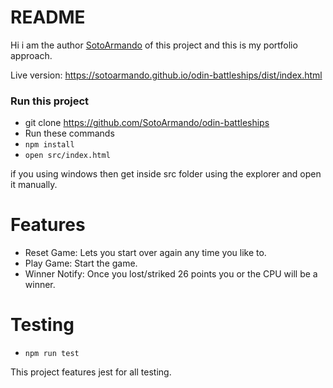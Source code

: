 # README

Hi i am the author [SotoArmando](https://github.com/SotoArmando) of this project and this is my portfolio approach.


Live version: https://sotoarmando.github.io/odin-battleships/dist/index.html

### Run this project

* git clone https://github.com/SotoArmando/odin-battleships
* Run these commands 
* ``` npm install ```
* ``` open src/index.html ``` 

if you using windows then get inside src folder using the explorer and open it manually.

# Features

* Reset Game: Lets you start over again any time you like to.
* Play Game: Start the game.
* Winner Notify: Once you lost/striked 26 points you or the CPU will be a winner.

# Testing
* ``` npm run test ```

This project features jest for all testing.
